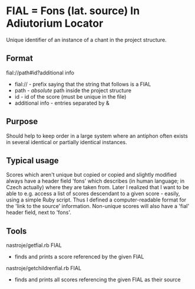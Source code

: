 # FIAL = Fons (lat. source) In Adiutorium Locator #

Unique identifier of an instance of a chant in the project structure.

## Format ##

fial://path#id?additional info

- fial:// - prefix saying that the string that follows is a FIAL
- path - *absolute* path inside the project structure
- id - id of the score (must be unique in the file)
- additional info - entries separated by &

## Purpose ##

Should help to keep order in a large system where an antiphon often
exists in several identical or partially identical instances.

## Typical usage ##

Scores which aren't unique but copied or copied and slightly modified
always have a header field 'fons' which describes (in human language;
in Czech actually) where they are taken from.
Later I realized that I want to be able to e.g. access a list of scores
descendant to a given score - easily, using a simple Ruby script.
Thus I defined a computer-readable format for the 'link to the source'
information.
Non-unique scores will also have a 'fial' header field, next to 'fons'.

## Tools ##

nastroje/getfial.rb FIAL
- finds and prints a score referenced by the given FIAL

nastroje/getchildrenfial.rb FIAL
- finds and prints all scores referencing the given FIAL as their source
